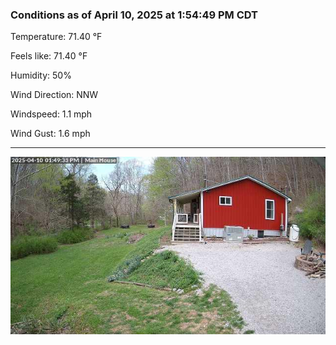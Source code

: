 ### Conditions as of April 10, 2025 at 1:54:49 PM CDT 

Temperature: 71.40 &deg;F

Feels like: 71.40 &deg;F

Humidity: 50%

Wind Direction: NNW

Windspeed: 1.1 mph

Wind Gust: 1.6 mph

---

<img src="./images/latest.jpeg"/>

